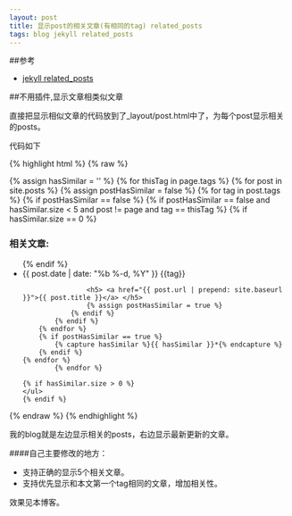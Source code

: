 ```yaml
---
layout: post
title: 显示post的相关文章(有相同的tag) related_posts
tags: blog jekyll related_posts
---
```


##参考

* [jekyll related_posts](http://zhangwenli.com/blog/2014/07/15/jekyll-related-posts-without-plugin/)


##不用插件,显示文章相类似文章

直接把显示相似文章的代码放到了_layout/post.html中了，为每个post显示相关的posts。

代码如下

{% highlight html %}
{% raw %}
<div style="float:right;">
    {% assign hasSimilar = '' %}
            {% for thisTag in page.tags %}
    {% for post in site.posts %}
        {% assign postHasSimilar = false %}
        {% for tag in post.tags %}
            {% if postHasSimilar == false %}
                {% if postHasSimilar == false and hasSimilar.size < 5 and post != page and tag == thisTag %}
                    {% if hasSimilar.size == 0 %}
                        <h3 class="page-heading">相关文章:</h3>
                        <ul>
                    {% endif %}
                    <li> <span class="post-meta">{{ post.date | date: "%b %-d, %Y" }}   {{tag}}</span>

                    <h5> <a href="{{ post.url | prepend: site.baseurl }}">{{ post.title }}</a> </h5>
                    {% assign postHasSimilar = true %}
                {% endif %}
            {% endif %}
        {% endfor %}
        {% if postHasSimilar == true %}
            {% capture hasSimilar %}{{ hasSimilar }}*{% endcapture %}
        {% endif %}
    {% endfor %}
            {% endfor %}

    {% if hasSimilar.size > 0 %}
    </ul>
    {% endif %}
</div>
{% endraw %}
{% endhighlight %}

我的blog就是左边显示相关的posts，右边显示最新更新的文章。

####自己主要修改的地方：
* 支持正确的显示5个相关文章。
* 支持优先显示和本文第一个tag相同的文章，增加相关性。


效果见本博客。
